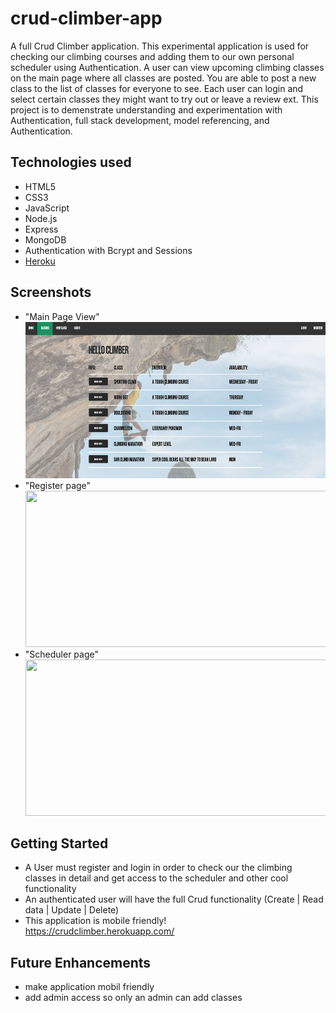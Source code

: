 # crud-climber-app

A full Crud Climber application. This experimental application is used for checking our climbing courses and adding them to our own personal scheduler
using Authentication. A user can view upcoming climbing classes on the main page where all classes are posted. You are able to post a new class to the list of classes for everyone to see. Each user can login and select certain classes they might want to try out or leave a review ext. This project is to demenstrate understanding and experimentation with Authentication,
full stack development, model referencing, and Authentication.

## Technologies used

- HTML5
- CSS3
- JavaScript
- Node.js
- Express
- MongoDB
- Authentication with Bcrypt and Sessions
- <a href="heroku.com/">Heroku</a>

## Screenshots

- "Main Page View"<br>
  <img src="./images/Screenshot1.png" width="550" height="250">
- "Register page"<br>
  <img src="./images/Screenshot2.png" width="550" height="250">
- "Scheduler page"<br>
  <img src="./images/Screenshot3.png" width="550" height="250">

## Getting Started

- A User must register and login in order to check our the climbing classes in detail and get access to the scheduler and other cool functionality
- An authenticated user will have the full Crud functionality (Create | Read data | Update | Delete)<br>
- This application is mobile friendly! <br>
https://crudclimber.herokuapp.com/

## Future Enhancements

- make application mobil friendly
- add admin access so only an admin can add classes
